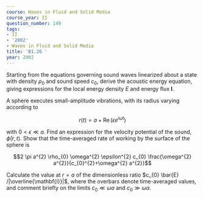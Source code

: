 ```yaml
---
course: Waves in Fluid and Solid Media
course_year: II
question_number: 149
tags:
- II
- '2002'
- Waves in Fluid and Solid Media
title: 'B1.26 '
year: 2002
---
```



Starting from the equations governing sound waves linearized about a state with density $\rho_{0}$ and sound speed $c_{0}$, derive the acoustic energy equation, giving expressions for the local energy density $E$ and energy flux $\mathbf{I}$.

A sphere executes small-amplitude vibrations, with its radius varying according to

$$r(t)=a+\operatorname{Re}\left(\epsilon e^{i \omega t}\right)$$

with $0<\epsilon \ll a$. Find an expression for the velocity potential of the sound, $\tilde{\phi}(r, t)$. Show that the time-averaged rate of working by the surface of the sphere is

$$2 \pi a^{2} \rho_{0} \omega^{2} \epsilon^{2} c_{0} \frac{\omega^{2} a^{2}}{c_{0}^{2}+\omega^{2} a^{2}}$$

Calculate the value at $r=a$ of the dimensionless ratio $c_{0} \bar{E} /|\overline{\mathbf{I}}|$, where the overbars denote time-averaged values, and comment briefly on the limits $c_{0} \ll \omega a$ and $c_{0} \gg \omega a$.